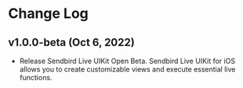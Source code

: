 # Change Log

## v1.0.0-beta (Oct 6, 2022)
- Release Sendbird Live UIKit Open Beta. Sendbird Live UIKit for iOS allows you to create customizable views and execute essential live functions. 


